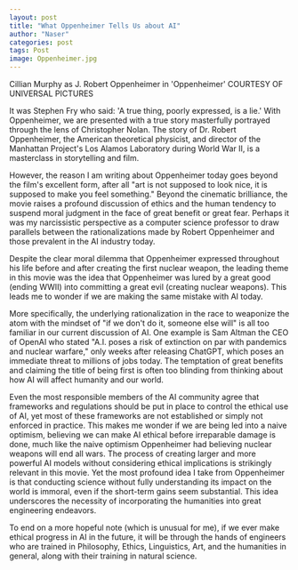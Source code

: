 ```yaml
---
layout: post
title: "What Oppenheimer Tells Us about AI"
author: "Naser"
categories: post
tags: Post
image: Oppenheimer.jpg
---
```

Cillian Murphy as J. Robert Oppenheimer in 'Oppenheimer' COURTESY OF UNIVERSAL PICTURES

  

It was Stephen Fry who said: 'A true thing, poorly expressed, is a lie.'  With Oppenheimer, we are presented with a true story masterfully portrayed through the lens of Christopher Nolan. The story of Dr. Robert Oppenheimer, the American theoretical physicist, and director of the Manhattan Project's Los Alamos Laboratory during World War II, is a masterclass in storytelling and film.


However, the reason I am writing about Oppenheimer today goes beyond the film's excellent form, after all "art is not supposed to look nice, it is supposed to make you feel something." Beyond the cinematic brilliance, the movie raises a profound discussion of ethics and the human tendency to suspend moral judgment in the face of great benefit or great fear.  Perhaps it was my narcissistic perspective as a computer science professor to draw parallels between the rationalizations made by Robert Oppenheimer and those prevalent in the AI industry today.


Despite the clear moral dilemma that Oppenheimer expressed throughout his life before and after creating the first nuclear weapon, the leading theme in this movie was the idea that Oppenheimer was lured by a great good (ending WWII) into committing a great evil (creating nuclear weapons). This leads me to wonder if we are making the same mistake with AI today.


More specifically, the underlying rationalization in the race to weaponize the atom with the mindset of "if we don't do it, someone else will" is all too familiar in our current discussion of AI. One example is Sam Altman the CEO of OpenAI who stated "A.I. poses a risk of extinction on par with pandemics and nuclear warfare," only weeks after releasing ChatGPT, which poses an immediate threat to millions of jobs today. The temptation of great benefits and claiming the title of being first is often too blinding from thinking about how AI will affect humanity and our world.


Even the most responsible members of the AI community agree that frameworks and regulations should be put in place to control the ethical use of AI, yet most of these frameworks are not established or simply not enforced in practice. This makes me wonder if we are being led into a naive optimism, believing we can make AI ethical before irreparable damage is done, much like the naive optimism Oppenheimer had believing nuclear weapons will end all wars. The process of creating larger and more powerful AI models without considering ethical implications is strikingly relevant in this movie.  Yet the most profound idea I take from Oppenheimer is that conducting science without fully understanding its impact on the world is immoral, even if the short-term gains seem substantial. This idea underscores the necessity of incorporating the humanities into great engineering endeavors.


To end on a more hopeful note (which is unusual for me), if we ever make ethical progress in AI in the future, it will be through the hands of engineers who are trained in Philosophy, Ethics, Linguistics, Art, and the humanities in general, along with their training in natural science.
